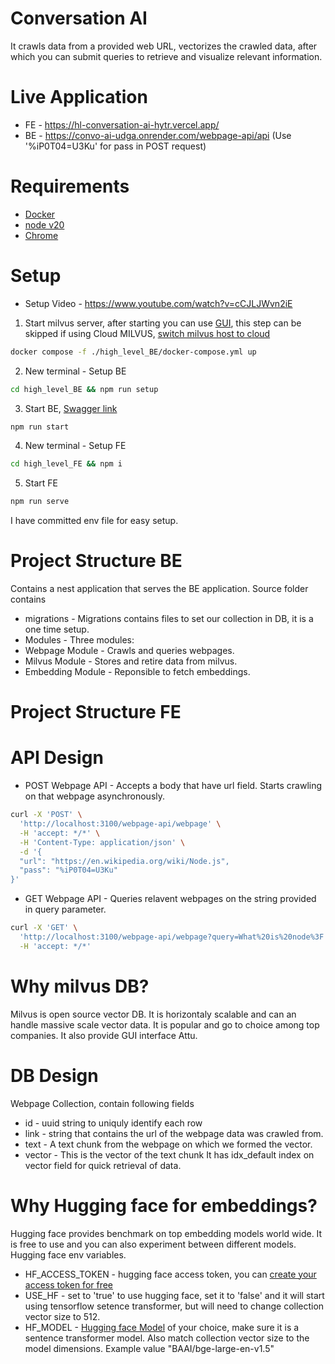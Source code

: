# Conversation AI
It crawls data from a provided web URL, vectorizes the crawled data, after which you can submit queries to retrieve and visualize relevant information.

# Live Application
* FE - https://hl-conversation-ai-hytr.vercel.app/
* BE - https://convo-ai-udga.onrender.com/webpage-api/api (Use '%iP0T04=U3Ku' for pass in POST request)

# Requirements
* [Docker](https://www.docker.com/products/docker-desktop/)
* [node v20](https://nodejs.org/en/download)
* [Chrome](https://www.google.com/intl/en_in/chrome/)

# Setup
* Setup Video - https://www.youtube.com/watch?v=cCJLJWvn2iE
1. Start milvus server, after starting you can use [GUI](http://localhost:8000/), this step can be skipped if using Cloud MILVUS, [switch milvus host to cloud](high_level_BE/.env)
```bash
docker compose -f ./high_level_BE/docker-compose.yml up
```
2. New terminal - Setup BE
```bash
cd high_level_BE && npm run setup 
```
3. Start BE,  [Swagger link](http://localhost:3100/webpage-api/api)
```bash
npm run start 
```
4. New terminal - Setup FE
```bash
cd high_level_FE && npm i
```
5. Start FE
```bash
npm run serve
```
I have committed env file for easy setup.

# Project Structure BE
Contains a nest application that serves the BE application. Source folder contains
* migrations - Migrations contains files to set our collection in DB, it is a one time setup.
* Modules - Three modules:
* Webpage Module - Crawls and queries webpages. 
* Milvus Module - Stores and retire data from milvus.
* Embedding Module - Reponsible to fetch embeddings.

# Project Structure FE

# API Design
* POST Webpage API - Accepts a body that have url field. Starts crawling on that webpage asynchronously.
```bash
curl -X 'POST' \
  'http://localhost:3100/webpage-api/webpage' \
  -H 'accept: */*' \
  -H 'Content-Type: application/json' \
  -d '{
  "url": "https://en.wikipedia.org/wiki/Node.js",
  "pass": "%iP0T04=U3Ku"
}'
```
* GET Webpage API - Queries relavent webpages on the string provided in query parameter.
```bash
curl -X 'GET' \
  'http://localhost:3100/webpage-api/webpage?query=What%20is%20node%3F' \
  -H 'accept: */*'
```

# Why milvus DB?
Milvus is open source vector DB. It is horizontaly scalable and can an handle massive scale vector data.
It is popular and go to choice among top companies. It also provide GUI interface Attu.

# DB Design
Webpage Collection, contain following fields
* id - uuid string to uniquly identify each row
* link - string that contains the url of the webpage data was crawled from.
* text - A text chunk from the webpage on which we formed the vector.
* vector - This is the vector of the text chunk
It has idx_default index on vector field for quick retrieval of data.

# Why Hugging face for embeddings?
Hugging face provides benchmark on top embedding models world wide. It is free to use and you can also experiment between different models. Hugging face env variables.
* HF_ACCESS_TOKEN - hugging face access token, you can [create your access token for free](https://huggingface.co/settings/tokens)
* USE_HF - set to 'true' to use hugging face, set it to 'false' and it will start using tensorflow setence transformer, but will need to change collection vector size to 512.
* HF_MODEL - [Hugging face Model](https://huggingface.co/models?search=sentence-transformers) of your choice,  make sure it is a sentence transformer model. Also match collection vector size to the model dimensions. Example value "BAAI/bge-large-en-v1.5"
